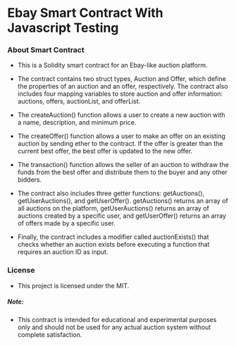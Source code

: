 # Ebay Smart Contract With Javascript Testing

### About Smart Contract
- This is a Solidity smart contract for an Ebay-like auction platform.

- The contract contains two struct types, Auction and Offer, which define the properties of an auction and an offer, respectively. The contract also includes four mapping variables to store auction and offer information: auctions, offers, auctionList, and offerList.

- The createAuction() function allows a user to create a new auction with a name, description, and minimum price.
- The createOffer() function allows a user to make an offer on an existing auction by sending ether to the contract. If the offer is greater than the current best offer, the best offer is updated to the new offer.
- The transaction() function allows the seller of an auction to withdraw the funds from the best offer and distribute them to the buyer and any other bidders.

- The contract also includes three getter functions: getAuctions(), getUserAuctions(), and getUserOffer(). getAuctions() returns an array of all auctions on the platform, getUserAuctions() returns an array of auctions created by a specific user, and getUserOffer() returns an array of offers made by a specific user.

- Finally, the contract includes a modifier called auctionExists() that checks whether an auction exists before executing a function that requires an auction ID as input.

### License
- This project is licensed under the MIT.

##### Note: 
- This contract is intended for educational and experimental purposes only and should not be used for any actual auction system without complete satisfaction.
